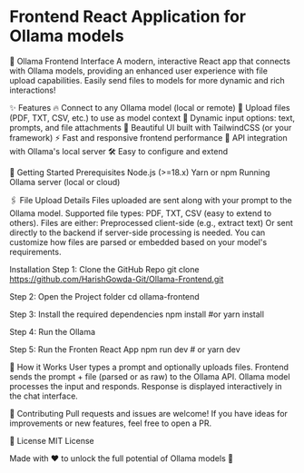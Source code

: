 # Frontend React Application for Ollama models

🧠 Ollama Frontend Interface
A modern, interactive React app that connects with Ollama models, providing an enhanced user experience with file upload capabilities.
Easily send files to models for more dynamic and rich interactions!

✨ Features
🔥 Connect to any Ollama model (local or remote)
📂 Upload files (PDF, TXT, CSV, etc.) to use as model context
🧩 Dynamic input options: text, prompts, and file attachments
🎨 Beautiful UI built with TailwindCSS (or your framework)
⚡ Fast and responsive frontend performance
📡 API integration with Ollama's local server
🛠️ Easy to configure and extend

🚀 Getting Started
Prerequisites
Node.js (>=18.x)
Yarn or npm
Running Ollama server (local or cloud)

🖇️ File Upload Details
Files uploaded are sent along with your prompt to the Ollama model.
Supported file types: PDF, TXT, CSV (easy to extend to others).
Files are either:
Preprocessed client-side (e.g., extract text)
Or sent directly to the backend if server-side processing is needed.
You can customize how files are parsed or embedded based on your model's requirements.

Installation
Step 1: Clone the GitHub Repo
    git clone https://github.com/HarishGowda-Git/Ollama-Frontend.git

Step 2: Open the Project folder
    cd ollama-frontend

Step 3: Install the required dependencies
    npm install
    #or
    yarn install

Step 4: Run the Ollama 

Step 5: Run the Fronten React App
    npm run dev
    # or
    yarn dev


📡 How it Works
User types a prompt and optionally uploads files.
Frontend sends the prompt + file (parsed or as raw) to the Ollama API.
Ollama model processes the input and responds.
Response is displayed interactively in the chat interface.

🤝 Contributing
Pull requests and issues are welcome!
If you have ideas for improvements or new features, feel free to open a PR.

📄 License
MIT License


Made with ❤️ to unlock the full potential of Ollama models 🚀

